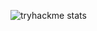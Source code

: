 ![tryhackme stats](https://raw.githubusercontent.com/MN3STRASHN0/MN3STRASHN0/master/assets/thm_propic.png)

